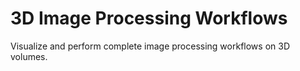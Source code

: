 # **3D Image Processing Workflows**

Visualize and perform complete image processing workflows on 3D volumes.
